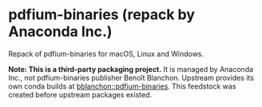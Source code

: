 # pdfium-binaries (repack by Anaconda Inc.)

Repack of pdfium-binaries for macOS, Linux and Windows.

**Note: This is a third-party packaging project.**
It is managed by Anaconda Inc., not pdfium-binaries publisher Benoît Blanchon.
Upstream provides its own conda builds at [bblanchon::pdfium-binaries](https://anaconda.org/bblanchon/pdfium-binaries).
This feedstock was created before upstream packages existed.
